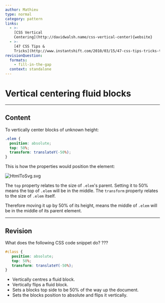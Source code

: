```yaml
---
author: Mathieu
type: normal
category: pattern
links:
  - >-
    [CSS Vertical
    Centering](http://davidwalsh.name/css-vertical-center){website}
  - >-
    [47 CSS Tips &
    Tricks](http://www.instantshift.com/2010/03/15/47-css-tips-tricks-to-take-your-site-to-the-next-level/){website}
revisionQuestion:
  formats:
    - fill-in-the-gap
  context: standalone
---
```


# Vertical centering fluid blocks


---

## Content

To vertically center blocks of unknown height:

```css
.elem {
  position: absolute;
  top: 50%;
  transform: translateY(-50%);
}
```

This is how the properties would position the element:

![HtmlToSvg.svg](https://img.enkipro.com/26ef6523907e513af1de985571a360cf.png)

The `top` property relates to the size of `.elem`'s parent. Setting it to 50% means the top of `.elem` will be in the middle. The `transform` property relates to the size of `.elem` itself.   

Therefore moving it up by 50% of its height, means the middle of `.elem` will be in the middle of its parent element.


---

## Revision

What does the following CSS code snippet do? ???

```css
#class {
   position: absolute;
   top: 50%;
   transform: translateY(-50%);
}
```

- Vertically centres a fluid block.
- Vertically flips a fluid block.
- Sets a blocks top side to be 50% of the way up the document.
- Sets the blocks position to absolute and flips it vertically.
